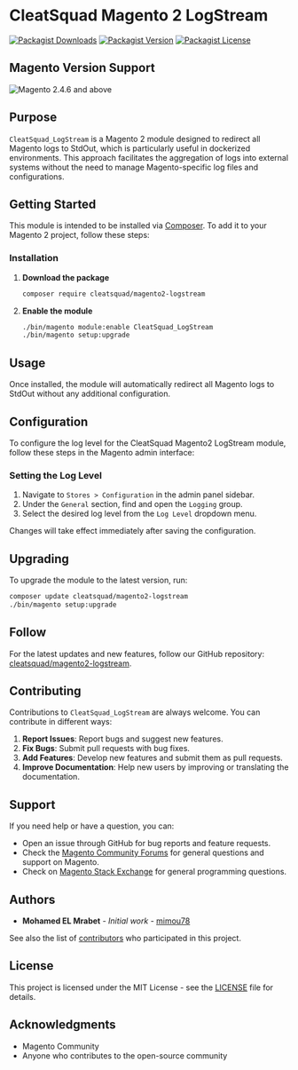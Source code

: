 # CleatSquad Magento 2 LogStream

[![Packagist Downloads](https://img.shields.io/packagist/dm/cleatsquad/magento2-logstream?color=blue)](https://packagist.org/packages/cleatsquad/magento2-logstream/stats)
[![Packagist Version](https://img.shields.io/packagist/v/cleatsquad/magento2-logstream?color=blue)](https://packagist.org/packages/cleatsquad/magento2-logstream)
[![Packagist License](https://img.shields.io/packagist/l/cleatsquad/magento2-logstream)](https://github.com/cleatsquad/magento2-logstream/blob/master/LICENSE.md)

## Magento Version Support

![Magento 2.4.6 and above](https://img.shields.io/badge/Magento-2.4%20and%20above-brightgreen.svg?style=flat)

## Purpose

`CleatSquad_LogStream` is a Magento 2 module designed to redirect all Magento logs to StdOut, which is particularly useful in dockerized environments. This approach facilitates the aggregation of logs into external systems without the need to manage Magento-specific log files and configurations.

## Getting Started

This module is intended to be installed via [Composer](https://getcomposer.org/). To add it to your Magento 2 project, follow these steps:

### Installation

1. **Download the package**
    ```bash
    composer require cleatsquad/magento2-logstream
    ```

2. **Enable the module**
    ```bash
    ./bin/magento module:enable CleatSquad_LogStream
    ./bin/magento setup:upgrade
    ```

## Usage

Once installed, the module will automatically redirect all Magento logs to StdOut without any additional configuration.

## Configuration

To configure the log level for the CleatSquad Magento2 LogStream module, follow these steps in the Magento admin interface:

### Setting the Log Level

1. Navigate to `Stores > Configuration` in the admin panel sidebar.
2. Under the `General` section, find and open the `Logging` group.
3. Select the desired log level from the `Log Level` dropdown menu.

Changes will take effect immediately after saving the configuration.

## Upgrading

To upgrade the module to the latest version, run:

```bash
composer update cleatsquad/magento2-logstream
./bin/magento setup:upgrade
```
## Follow

For the latest updates and new features, follow our GitHub repository: [cleatsquad/magento2-logstream](https://github.com/cleatsquad/magento2-logstream).

## Contributing

Contributions to `CleatSquad_LogStream` are always welcome. You can contribute in different ways:

1. **Report Issues**: Report bugs and suggest new features.
2. **Fix Bugs**: Submit pull requests with bug fixes.
3. **Add Features**: Develop new features and submit them as pull requests.
4. **Improve Documentation**: Help new users by improving or translating the documentation.

## Support

If you need help or have a question, you can:

- Open an issue through GitHub for bug reports and feature requests.
- Check the [Magento Community Forums](https://community.magento.com/) for general questions and support on Magento.
- Check on [Magento Stack Exchange](https://magento.stackexchange.com/) for general programming questions.

## Authors

- **Mohamed EL Mrabet** - *Initial work* - [mimou78](https://github.com/mimou78)

See also the list of [contributors](https://github.com/cleatsquad/magento2-logstream/contributors) who participated in this project.

## License

This project is licensed under the MIT License - see the [LICENSE](LICENSE) file for details.

## Acknowledgments

- Magento Community
- Anyone who contributes to the open-source community

